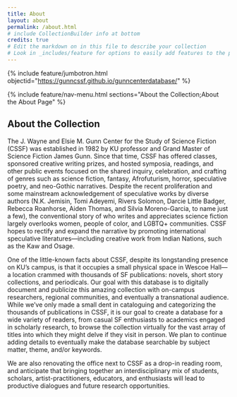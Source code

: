 ```yaml
---
title: About
layout: about
permalink: /about.html
# include CollectionBuilder info at bottom
credits: true
# Edit the markdown on in this file to describe your collection
# Look in _includes/feature for options to easily add features to the page
---
```


{% include feature/jumbotron.html objectid="https://gunncssf.github.io/gunncenterdatabase/" %}

{% include feature/nav-menu.html sections="About the Collection;About the About Page" %}

## About the Collection

 The J. Wayne and Elsie M. Gunn Center for the Study of Science Fiction (CSSF) was established in 1982 by KU professor and Grand Master of Science Fiction James Gunn. Since that time, CSSF has offered classes, sponsored creative writing prizes, and hosted symposia, readings, and other public events focused on the shared inquiry, celebration, and crafting of genres such as science fiction, fantasy, Afrofuturism, horror, speculative poetry, and neo-Gothic narratives. Despite the recent proliferation and some mainstream acknowledgement of speculative works by diverse authors (N.K. Jemisin, Tomi Adeyemi, Rivers Solomon, Darcie Little Badger, Rebecca Roanhorse, Aiden Thomas, and Silvia Moreno-Garcia, to name just a few), the conventional story of who writes and appreciates science fiction largely overlooks women, people of color, and LGBTQ+ communities. CSSF hopes to rectify and expand the narrative by promoting international speculative literatures—including creative work from Indian Nations, such as the Kaw and Osage. 

One of the little-known facts about CSSF, despite its longstanding presence on KU’s campus, is that it occupies a small physical space in Wescoe Hall—a location crammed with thousands of SF publications: novels, short story collections, and periodicals. Our goal with this database is to digitally document and publicize this amazing collection with on-campus researchers, regional communities, and eventually a transnational audience. While we’ve only made a small dent in cataloguing and categorizing the thousands of publications in CSSF, it is our goal to create a database for a wide variety of readers, from casual SF enthusiasts to academics engaged in scholarly research, to browse the collection virtually for the vast array of titles into which they might delve if they visit in person. We plan to continue adding details to eventually make the database searchable by subject matter, theme, and/or keywords.

We are also renovating the office next to CSSF as a drop-in reading room, and anticipate that bringing together an interdisciplinary mix of students, scholars, artist-practitioners, educators, and enthusiasts will lead to productive dialogues and future research opportunities.
